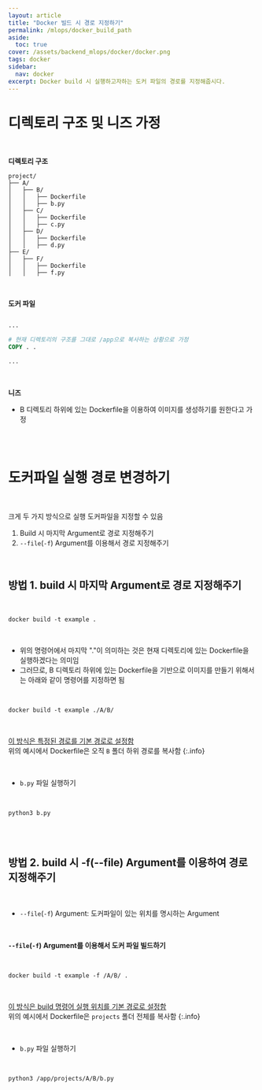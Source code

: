 ```yaml
---
layout: article
title: "Docker 빌드 시 경로 지정하기"
permalink: /mlops/docker_build_path
aside:
  toc: true
cover: /assets/backend_mlops/docker/docker.png
tags: docker 
sidebar:
  nav: docker
excerpt: Docker build 시 실행하고자하는 도커 파일의 경로를 지정해줍시다. 
---
```


# 디렉토리 구조 및 니즈 가정 

<br>

**디렉토리 구조**

```plain
project/
├── A/
│   ├── B/
│   │   ├── Dockerfile
│   │   ├── b.py
│   ├── C/
│   │   ├── Dockerfile
│   │   ├── c.py
│   ├── D/
│   │   ├── Dockerfile
│   │   ├── d.py
├── E/
│   ├── F/
│   │   ├── Dockerfile
│   │   ├── f.py
```

<br>

**도커 파일** 

```Dockerfile 

...

# 현재 디렉토리의 구조를 그대로 /app으로 복사하는 상황으로 가정
COPY . .

...
```

<br>

**니즈**

- B 디렉토리 하위에 있는 Dockerfile을 이용하여 이미지를 생성하기를 원한다고 가정

<br>

<br>

# 도커파일 실행 경로 변경하기 

<br>

크게 두 가지 방식으로 실행 도커파일을 지정할 수 있음 

1. Build 시 마지막 Argument로 경로 지정해주기 
2. `--file`(`-f`) Argument를 이용해서 경로 지정해주기 

<br>

## 방법 1. build 시 마지막 Argument로 경로 지정해주기 

<br>

```shell
docker build -t example .
```

<br>

- 위의 명령어에서 마지막 "."이 의미하는 것은 현재 디렉토리에 있는 Dockerfile을 실행하겠다는 의미임 
- 그러므로, B 디렉토리 하위에 있는 Dockerfile을 기반으로 이미지를 만들기 위해서는 아래와 같이 명령어를 지정하면 됨

<br>

```shell
docker build -t example ./A/B/
```

<br>

<u>이 방식은 특정된 경로를 기본 경로로 설정함</u>    
위의 예시에서 Dockerfile은 오직 `B` 폴더 하위 경로를 복사함 
{:.info}

<br>

- `b.py`  파일 실행하기 

<br>

```shell
python3 b.py
```

<br>

<br>

## 방법 2. build 시 -f(--file) Argument를 이용하여 경로 지정해주기 

<br>

- `--file`(`-f`) Argument: 도커파일이 있는 위치를 명시하는 Argument 

<br>

**`--file`(`-f`) Argument를 이용해서 도커 파일 빌드하기**

<br>

```shell
docker build -t example -f /A/B/ .
```

<br>

<u>이 방식은 build 명령어 실행 위치를 기본 경로로 설정함</u>     
위의 예시에서 Dockerfile은 `projects` 폴더 전체를 복사함 
{:.info}

<br>

- `b.py` 파일 실행하기 

<br>

```shell
python3 /app/projects/A/B/b.py
```

<br>

<br>

